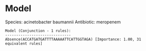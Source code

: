 
# Model

Species: acinetobacter baumannii
Antibiotic: meropenem

```
Model (Conjunction - 1 rules):
------------------------------
Absence(ACCATGATGATTTTAAAAATTCATTGGTAGA) [Importance: 1.00, 31 equivalent rules]

```

